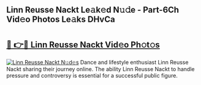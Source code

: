 ## Linn Reusse Nackt Le𝚊k𝚎d N𝚞𝚍e - Part-6Ch Vid𝚎o Photos Le𝚊ks DHvCa

# <h2><a href="http://fb5fpup.evod.top/?m=Linn+Reusse+Nackt">🔗 👉🔴 Linn Reusse Nackt Vid𝚎o Ph𝚘t𝚘s</a></h2>

[![Linn Reusse Nackt N𝚞d𝚎s](https://i.imgur.com/8V9OHl7.gif)](http://fb5fpup.evod.top/?m=Linn+Reusse+Nackt)
Dance and lifestyle enthusiast Linn Reusse Nackt sharing their journey online. The ability Linn Reusse Nackt to handle pressure and controversy is essential for a successful public figure. 
